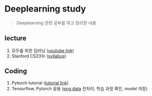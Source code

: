 # Deeplearning study
> Deeplearning 관련 공부를 하고 정리한 내용

## lecture
1. 모두를 위한 딥러닝 ([youtube link](https://www.youtube.com/watch?v=BS6O0zOGX4E&list=PLlMkM4tgfjnLSOjrEJN31gZATbcj_MpUm&index=1))
2. Stanford CS231n ([syllabus](http://cs231n.stanford.edu/2017/syllabus.html))

## Coding
1. Pytorch tutorial ([tutorial link](https://pytorch.org/tutorials/beginner/deep_learning_60min_blitz.html))
2. Tensorflow, Pytorch 응용 ([png data](https://www.kaggle.com/jidhumohan/mnist-png) 전처리, 학습 과정 확인, model 저장)
